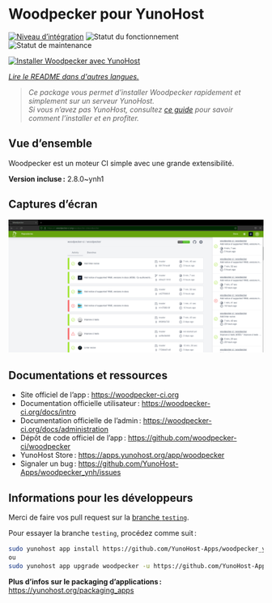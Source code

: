 <!--
Nota bene : ce README est automatiquement généré par <https://github.com/YunoHost/apps/tree/master/tools/readme_generator>
Il NE doit PAS être modifié à la main.
-->

# Woodpecker pour YunoHost

[![Niveau d’intégration](https://apps.yunohost.org/badge/integration/woodpecker)](https://ci-apps.yunohost.org/ci/apps/woodpecker/)
![Statut du fonctionnement](https://apps.yunohost.org/badge/state/woodpecker)
![Statut de maintenance](https://apps.yunohost.org/badge/maintained/woodpecker)

[![Installer Woodpecker avec YunoHost](https://install-app.yunohost.org/install-with-yunohost.svg)](https://install-app.yunohost.org/?app=woodpecker)

*[Lire le README dans d'autres langues.](./ALL_README.md)*

> *Ce package vous permet d’installer Woodpecker rapidement et simplement sur un serveur YunoHost.*  
> *Si vous n’avez pas YunoHost, consultez [ce guide](https://yunohost.org/install) pour savoir comment l’installer et en profiter.*

## Vue d’ensemble

Woodpecker est un moteur CI simple avec une grande extensibilité.


**Version incluse :** 2.8.0~ynh1

## Captures d’écran

![Capture d’écran de Woodpecker](./doc/screenshots/woodpecker.png)

## Documentations et ressources

- Site officiel de l’app : <https://woodpecker-ci.org>
- Documentation officielle utilisateur : <https://woodpecker-ci.org/docs/intro>
- Documentation officielle de l’admin : <https://woodpecker-ci.org/docs/administration>
- Dépôt de code officiel de l’app : <https://github.com/woodpecker-ci/woodpecker>
- YunoHost Store : <https://apps.yunohost.org/app/woodpecker>
- Signaler un bug : <https://github.com/YunoHost-Apps/woodpecker_ynh/issues>

## Informations pour les développeurs

Merci de faire vos pull request sur la [branche `testing`](https://github.com/YunoHost-Apps/woodpecker_ynh/tree/testing).

Pour essayer la branche `testing`, procédez comme suit :

```bash
sudo yunohost app install https://github.com/YunoHost-Apps/woodpecker_ynh/tree/testing --debug
ou
sudo yunohost app upgrade woodpecker -u https://github.com/YunoHost-Apps/woodpecker_ynh/tree/testing --debug
```

**Plus d’infos sur le packaging d’applications :** <https://yunohost.org/packaging_apps>
